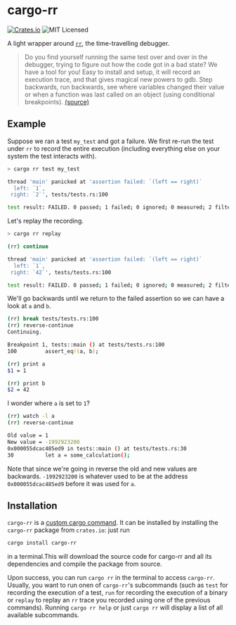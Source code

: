 # cargo-rr

[![Crates.io](https://img.shields.io/crates/v/cargo-rr)][crates-io]
![MIT Licensed](https://img.shields.io/crates/l/cargo-rr)

A light wrapper around [`rr`](https://rr-project.org/), the time-travelling debugger.

> Do you find yourself running the same test over and over in the debugger,
> trying to figure out how the code got in a bad state? We have a tool for you!
> Easy to install and setup, it will record an execution trace, and that gives
> magical new powers to gdb. Step backwards, run backwards, see where variables
> changed their value or when a function was last called on an object (using
> conditional breakpoints). [(source)][about-quote-source]


## Example
Suppose we ran a test `my_test` and got a failure. We first re-run the test under `rr`
to record the entire execution (including everything else on your system the test
interacts with).

```bash
> cargo rr test my_test

thread 'main' panicked at 'assertion failed: `(left == right)`
  left: `1`,
 right: `2`', tests/tests.rs:100

test result: FAILED. 0 passed; 1 failed; 0 ignored; 0 measured; 2 filtered out; finished in 0.06s
```

Let's replay the recording.

```bash
> cargo rr replay

(rr) continue

thread 'main' panicked at 'assertion failed: `(left == right)`
  left: `1`,
 right: `42`', tests/tests.rs:100

test result: FAILED. 0 passed; 1 failed; 0 ignored; 0 measured; 2 filtered out; finished in 0.06s
```

We'll go backwards until we return to the failed assertion so we can have a look at `a` and `b`.

```bash
(rr) break tests/tests.rs:100
(rr) reverse-continue
Continuing.

Breakpoint 1, tests::main () at tests/tests.rs:100
100         assert_eq!(a, b);

(rr) print a
$1 = 1

(rr) print b
$2 = 42
```

I wonder where `a` is set to `1`?

```bash
(rr) watch -l a
(rr) reverse-continue

Old value = 1
New value = -1992923200
0x000055dcac485ed9 in tests::main () at tests/tests.rs:30
30          let a = some_calculation();

```

Note that since we're going in reverse the old and new values are backwards.
`-1992923200` is whatever used to be at the address `0x000055dcac485ed9`
before it was used for `a`.

## Installation

`cargo-rr` is a [custom cargo command](custom-cargo-commands). It can be installed
by installing the `cargo-rr` package from `crates.io`: just run
```bash
cargo install cargo-rr
```
in a terminal.This will download the source code for cargo-rr and all its dependencies and compile the package from source.

Upon success, you can run `cargo rr` in the terminal to access `cargo-rr`.
Usually, you want to run onen of `cargo-rr`'s subcommands (such as `test` for recording the execution of a test, `run` for recording the execution of a binary or `replay` to replay an ``rr`` trace you recorded using one of the previous commands).
Running `cargo rr help` or just `cargo rr` will display a list of all available subcommands.


[about-quote-source]: https://developer.chrome.com/blog/chromium-chronicle-13/
[crates-io]: https://crates.io/crates/cargo-rr
[custom-cargo-commands]: https://doc.rust-lang.org/stable/book/ch14-05-extending-cargo.html
